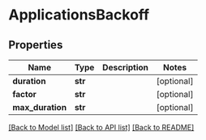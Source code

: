 # ApplicationsBackoff

## Properties
Name | Type | Description | Notes
------------ | ------------- | ------------- | -------------
**duration** | **str** |  | [optional] 
**factor** | **str** |  | [optional] 
**max_duration** | **str** |  | [optional] 

[[Back to Model list]](../README.md#documentation-for-models) [[Back to API list]](../README.md#documentation-for-api-endpoints) [[Back to README]](../README.md)

